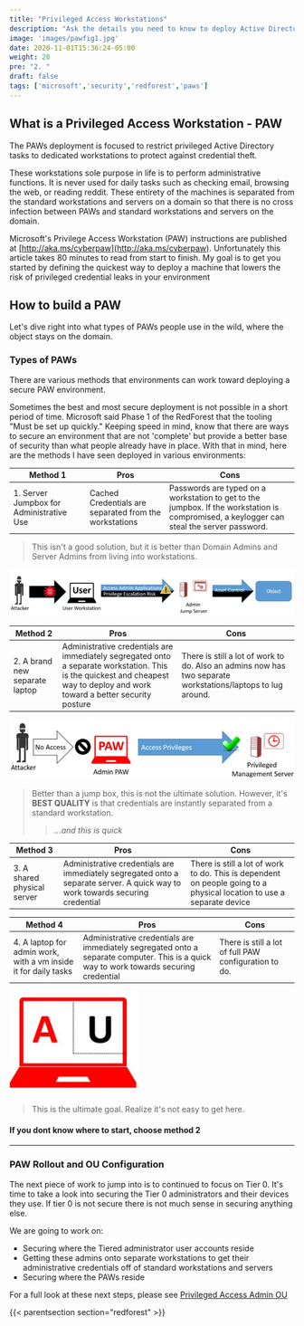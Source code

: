 ```yaml
---
title: "Privileged Access Workstations"
description: "Ask the details you need to know to deploy Active Directory PAWs. Patrol privileged credentials."
image: 'images/pawfig1.jpg'
date: 2020-11-01T15:36:24-05:00
weight: 20
pre: "2. "
draft: false
tags: ['microsoft','security','redforest','paws']
---
```


## What is a Privileged Access Workstation - PAW
The PAWs deployment is focused to restrict privileged Active Directory tasks to dedicated workstations to protect against credential theft.  

These workstations sole purpose in life is to perform administrative functions.  It is never used for daily tasks such as checking email, browsing the web, or reading reddit.  These entirety of the machines is separated from the standard workstations and servers on a domain so that there is no cross infection between PAWs and standard workstations and servers on the domain.

Microsoft's Privilege Access Workstation (PAW) instructions are published at [http://aka.ms/cyberpaw](http://aka.ms/cyberpaw). Unfortunately this article takes 80 minutes to read from start to finish. My goal is to get you started by defining the quickest way to deploy a machine that lowers the risk of privileged credential leaks in your environment

## How to build a PAW

Let's dive right into what types of PAWs people use in the wild, where the object stays on the domain.

### Types of PAWs

There are various methods that environments can work toward deploying a secure PAW environment.  

Sometimes the best and most secure deployment is not possible in a short period of time.  Microsoft said Phase 1 of the RedForest that the tooling "Must be set up quickly."  Keeping speed in mind, know that there are ways to secure an environment that are not 'complete' but provide a better base of security than what people already have in place.  With that in mind, here are the methods I have seen deployed in various environments:

Method 1  | Pros | Cons
-- | -- | --
| 1. Server Jumpbox for Administrative Use | Cached Credentials are separated from the workstations | Passwords are typed on a workstation to get to the jumpbox.  If the workstation is compromised, a keylogger can steal the server password. 

> This isn't a good solution, but it is better than Domain Admins and Server Admins from living into workstations.

![paw user keyboard own](images/pawfig4.jpg)

Method 2 | Pros | Cons
-- | -- | --
| 2. A brand new separate laptop | Administrative credentials are immediately segregated onto a separate workstation.  This is the quickest and cheapest way to deploy and work toward a better security posture | There is still a lot of work to do.  Also an admins now has two separate workstations/laptops to lug around. |

![paw user keyboard own](images/pawfig8.jpg)
> Better than a jump box, this is not the ultimate solution. However, it's **BEST QUALITY**  is that credentials are instantly separated from a standard workstation. 
> > _...and this is quick_

Method 3 | Pros | Cons
-- | -- | --
| 3. A shared physical server | Administrative credentials are immediately segregated onto a separate server.  A quick way to work towards securing credential | There is still a lot of work to do.   This is dependent on people going to a physical location to use a separate device |


Method 4 | Pros | Cons
-- | -- | --
| 4. A laptop for admin work, with a vm inside it for daily tasks | Administrative credentials are immediately segregated onto a separate computer.  This is a quick way to work towards securing credential | There is still a lot of full PAW configuration to do.  |

![paw user keyboard own](images/pawfig10.jpg)

> This is the ultimate goal.  Realize it's not easy to get here.  

#### If you dont know where to start, choose method 2

---


### PAW Rollout and OU Configuration

The next piece of work to jump into is to continued to focus on Tier 0.  It's time to take a look into securing the Tier 0 administrators and their devices they use.  If tier 0 is not secure there is not much sense in securing anything else.  

We are going to work on: 

- Securing where the Tiered administrator user accounts reside 
- Getting these admins onto separate workstations to get their administrative credentials off of standard workstations and servers
- Securing where the PAWs reside

For a full look at these next steps, please see [Privileged Access Admin OU](paws_admin_ou)

{{< parentsection section="redforest" >}}